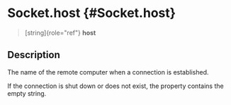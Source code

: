 Socket.host {#Socket.host}
===========

> [string]{role="ref"} **host**

Description
-----------

The name of the remote computer when a connection is established.

If the connection is shut down or does not exist, the property contains
the empty string.
